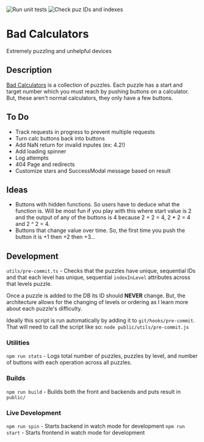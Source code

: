 ![Run unit tests](https://github.com/TylerAuer/bad-calculators/workflows/Run%20jest%20tests/badge.svg)
![Check puz IDs and indexes](https://github.com/TylerAuer/bad-calculators/workflows/Check%20puzzle%20IDs%20and%20Level%20Indexes/badge.svg)



# Bad Calculators

Extremely puzzling and unhelpful devices

## Description

[Bad Calculators](https://www.badcalculators.com/#/) is a collection of puzzles. Each puzzle has a start and target number which you must reach by pushing buttons on a calculator. But, these aren't normal calculators, they only have a few buttons.

## To Do

- Track requests in progress to prevent multiple requests
- Turn calc buttons back into buttons
- Add NaN return for invalid inputes (ex: 4.2!)
- Add loading spinner
- Log attempts
- 404 Page and redirects
- Customize stars and SuccessModal message based on result

## Ideas

- Buttons with hidden functions. So users have to deduce what the function is. Will be most fun if you play with this where start value is 2 and the output of any of the buttons is 4 because 2 + 2 = 4, 2 * 2 = 4 and 2 ^ 2 = 4.
- Buttons that change value over time. So, the first time you push the button it is +1 then +2 then +3...

## Development

`utils/pre-commit.ts` - Checks that the puzzles have unique, sequential IDs and that each level has unique, sequential `indexInLevel` attributes across that levels puzzle.

Once a puzzle is added to the DB its ID should **NEVER** change. But, the architecture allows for the changing of levels or ordering as I learn more about each puzzle's difficulty.

Ideally this script is run automatically by adding it to `git/hooks/pre-commit`. That will need to call the script like so: `node public/utils/pre-commit.js`

### Utilities

`npm run stats` - Logs total number of puzzles, puzzles by level, and number of buttons with each operation across all puzzles.

### Builds

`npm run build` - Builds both the front and backends and puts result in `public/`

### Live Development

`npm run spin` - Starts backend in watch mode for development
`npm run start` - Starts frontend in watch mode for development
